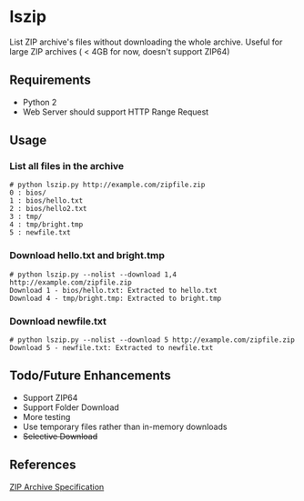 # lszip
List ZIP archive's files without downloading the whole archive.
Useful for large ZIP archives ( < 4GB for now, doesn't support ZIP64)

## Requirements
* Python 2
* Web Server should support HTTP Range Request 

## Usage
### List all files in the archive
````
# python lszip.py http://example.com/zipfile.zip
0 : bios/
1 : bios/hello.txt 
2 : bios/hello2.txt
3 : tmp/
4 : tmp/bright.tmp
5 : newfile.txt 
```` 
### Download hello.txt and bright.tmp
````
# python lszip.py --nolist --download 1,4 http://example.com/zipfile.zip
Download 1 - bios/hello.txt: Extracted to hello.txt
Download 4 - tmp/bright.tmp: Extracted to bright.tmp
```` 
### Download newfile.txt
````
# python lszip.py --nolist --download 5 http://example.com/zipfile.zip
Download 5 - newfile.txt: Extracted to newfile.txt
```` 
## Todo/Future Enhancements
* Support ZIP64
* Support Folder Download
* More testing
* Use temporary files rather than in-memory downloads
* ~~Selective Download~~

## References
[ZIP Archive Specification](https://pkware.cachefly.net/webdocs/casestudies/APPNOTE.TXT)


